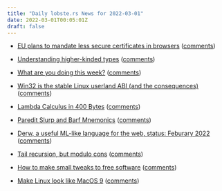 ```yaml
---
title: "Daily lobste.rs News for 2022-03-01"
date: 2022-03-01T00:05:01Z
draft: false
---
```






- [EU plans to mandate less secure certificates in browsers](https://www.feistyduck.com/bulletproof-tls-newsletter/issue_86_eu_plans_to_mandate_less_secure_certificates_in_browsers)
  ([comments](https://lobste.rs/s/ae6zsw/eu_plans_mandate_less_secure))



- [Understanding higher-kinded types](https://danso.ca/blog/higher-kinded-types/)
  ([comments](https://lobste.rs/s/5nuixp/understanding_higher_kinded_types))



- [What are you doing this week?]()
  ([comments](https://lobste.rs/s/ju71h0/what_are_you_doing_this_week))



- [Win32 is the stable Linux userland ABI (and the consequences)](https://sporks.space/2022/02/27/win32-is-the-stable-linux-userland-abi-and-the-consequences/)
  ([comments](https://lobste.rs/s/c5tivn/win32_is_stable_linux_userland_abi))



- [Lambda Calculus in 400 Bytes](https://justine.lol/lambda/)
  ([comments](https://lobste.rs/s/9bshjw/lambda_calculus_400_bytes))



- [Paredit Slurp and Barf Mnemonics](https://susam.net/maze/paredit-slurp-and-barf-mnemonics.html)
  ([comments](https://lobste.rs/s/qqblcg/paredit_slurp_barf_mnemonics))



- [Derw, a useful ML-like language for the web, status: Feburary 2022](https://derw.substack.com/p/derw-a-useful-ml-like-language-for)
  ([comments](https://lobste.rs/s/wipy5n/derw_useful_ml_like_language_for_web))



- [Tail recursion, but modulo cons](https://jfmengels.net/modulo-cons/)
  ([comments](https://lobste.rs/s/iazjkv/tail_recursion_modulo_cons))



- [How to make small tweaks to free software](https://gist.github.com/rain-1/799a4af4a9919c14c956272fe971b5d1)
  ([comments](https://lobste.rs/s/spemtf/how_make_small_tweaks_free_software))



- [Make Linux look like MacOS 9](https://lunduke.substack.com/p/make-linux-look-like-macos-9)
  ([comments](https://lobste.rs/s/50fjll/make_linux_look_like_macos_9))


